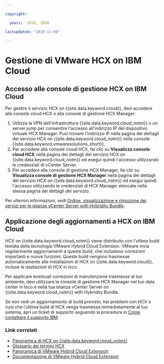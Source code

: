 ```yaml
---

copyright:

  years:  2016, 2018

lastupdated: "2018-11-08"

---
```


# Gestione di VMware HCX on IBM Cloud

## Accesso alle console di gestione HCX on IBM Cloud

Per gestire il servizio HCX on {{site.data.keyword.cloud}}, devi accedere alla console cloud HCX o alla console di gestione HCX Manager:
1. Utilizza la VPN dell'infrastruttura {{site.data.keyword.cloud_notm}} o un server jump per consentire l'accesso all'indirizzo IP del dispositivo virtuale HCX Manager. Puoi trovare l'indirizzo IP nella pagina dei dettagli del servizio HCX on {{site.data.keyword.cloud_notm}} nella console {{site.data.keyword.vmwaresolutions_short}}.
2. Per accedere alla console cloud HCX, fai clic su **Visualizza console cloud HCX** nella pagina dei dettagli del servizio HCX on {{site.data.keyword.cloud_notm}} ed esegui quindi l'accesso utilizzando le credenziali di vCenter Server.
3. Per accedere alla console di gestione HCX Manager, fai clic su **Visualizza console di gestione HCX Manager** nella pagina dei dettagli del servizio HCX on {{site.data.keyword.cloud_notm}} ed esegui quindi l'accesso utilizzando le credenziali di HCX Manager elencate nella stessa pagina dei dettagli del servizio.

Per ulteriori informazioni, vedi [Ordine, visualizzazione e rimozione dei servizi per le istanze vCenter Server with Hybridity Bundle](../vcenter/vc_hybrid_addingremovingservices.html).

## Applicazione degli aggiornamenti a HCX on IBM Cloud

HCX on {{site.data.keyword.cloud_notm}} viene distribuito con l'ultima build testata della tecnologia VMware Hybrid Cloud Extension. VMware invia regolarmente aggiornamenti a queste build, che includono correzioni importanti e nuove funzioni. Queste build vengono trasmesse automaticamente alle installazioni di HCX on {{site.data.keyword.cloud}}, incluse le istallazioni di HCX in loco.

Per applicare eventuali correzioni di manutenzione trasmesse al tuo ambiente, devi utilizzare la console di gestione HCX Manager nel tuo data center in loco e nella tua istanza vCenter Server on {{site.data.keyword.cloud_notm}} with Hybridity Bundle.

Se non vedi un aggiornamento di build previsto, hai problemi con HCX o vuoi che l'ultima build di HCX venga trasmessa immediatamente al tuo sistema, apri un ticket di supporto seguendo la procedura in [Come contattare il supporto IBM](../vmonic/trbl_support.html).

### Link correlati

* [Panoramica di HCX on {{site.data.keyword.cloud_notm}}](hcx_considerations.html)
* [Glossario dei termini HCX](hcx_glossary.html)
* [Panoramica di VMware Hybrid Cloud Extension](https://cloud.vmware.com/vmware-hcx)
* [Documentazione di VMware Hybrid Cloud Extension](https://cloud.vmware.com/vmware-hcx/resources)
